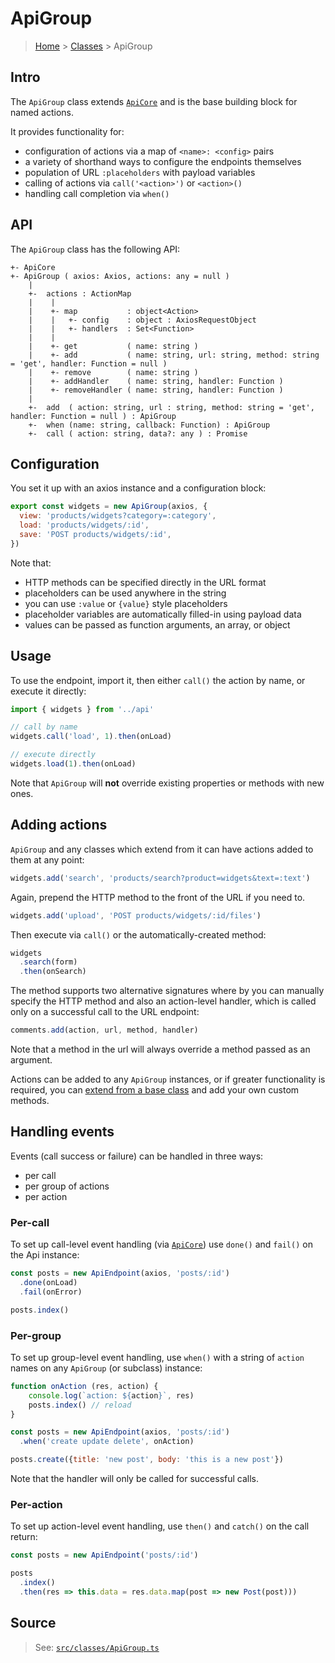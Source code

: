 # ApiGroup

> [Home](../README.md) &gt; [Classes](README.md) &gt; ApiGroup
 
## Intro

The `ApiGroup` class extends [`ApiCore`](ApiCore.md) and is the base building block for named actions.

It provides functionality for:

- configuration of actions via a map of `<name>: <config>` pairs
- a variety of shorthand ways to configure the endpoints themselves
- population of URL `:placeholders` with payload variables
- calling of actions via `call('<action>')` or `<action>()`
- handling call completion via `when()`

## API

The `ApiGroup` class has the following API:

```
+- ApiCore
+- ApiGroup ( axios: Axios, actions: any = null )
    |
    +-  actions : ActionMap
    |    |
    |    +- map           : object<Action>
    |    |   +- config    : object : AxiosRequestObject
    |    |   +- handlers  : Set<Function>
    |    |
    |    +- get           ( name: string )
    |    +- add           ( name: string, url: string, method: string = 'get', handler: Function = null )
    |    +- remove        ( name: string )
    |    +- addHandler    ( name: string, handler: Function )
    |    +- removeHandler ( name: string, handler: Function )
    |
    +-  add  ( action: string, url : string, method: string = 'get', handler: Function = null ) : ApiGroup
    +-  when (name: string, callback: Function) : ApiGroup
    +-  call ( action: string, data?: any ) : Promise
```


## Configuration

You set it up with an axios instance and a configuration block:

```js
export const widgets = new ApiGroup(axios, {
  view: 'products/widgets?category=:category',
  load: 'products/widgets/:id',
  save: 'POST products/widgets/:id',
})
```

Note that:

- HTTP methods can be specified directly in the URL format
- placeholders can be used anywhere in the string
- you can use `:value` or `{value}` style placeholders
- placeholder variables are automatically filled-in using payload data
- values can be passed as function arguments, an array, or object


## Usage

To use the endpoint, import it, then either `call()` the action by name, or execute it directly:

```js
import { widgets } from '../api'

// call by name
widgets.call('load', 1).then(onLoad)

// execute directly
widgets.load(1).then(onLoad)
```

Note that `ApiGroup` will **not** override existing properties or methods with new ones.


## Adding actions

`ApiGroup` and any classes which extend from it can have actions added to them at any point:

```js
widgets.add('search', 'products/search?product=widgets&text=:text')
```
Again, prepend the HTTP method to the front of the URL if you need to.
 
```js
widgets.add('upload', 'POST products/widgets/:id/files')
```
 
Then execute via `call()` or the automatically-created method:

```js
widgets
  .search(form)
  .then(onSearch)
```

The method supports two alternative signatures where by you can manually specify the HTTP method and also an action-level handler, which is called only on a successful call to the URL endpoint:

```js
comments.add(action, url, method, handler)
```

Note that a method in the url will always override a method passed as an argument.

Actions can be added to any `ApiGroup` instances, or if greater functionality is required, you can [extend from a base class](../extensibility/classes.md) and add your own custom methods.


## Handling events

Events (call success or failure) can be handled in three ways:

- per call
- per group of actions
- per action

### Per-call

To set up call-level event handling (via [`ApiCore`](ApiCore.md#handling-events)) use `done()` and `fail()` on the Api instance:

```js
const posts = new ApiEndpoint(axios, 'posts/:id')
  .done(onLoad)
  .fail(onError)
```
```js
posts.index()
```

### Per-group

To set up group-level event handling, use `when()` with a string of `action` names on any `ApiGroup` (or subclass) instance:

```js
function onAction (res, action) {
    console.log(`action: ${action}`, res)
    posts.index() // reload
}

const posts = new ApiEndpoint(axios, 'posts/:id')
  .when('create update delete', onAction)
```

```js
posts.create({title: 'new post', body: 'this is a new post'})
```

Note that the handler will only be called for successful calls.

### Per-action

To set up action-level event handling, use `then()` and `catch()` on the call return:

```js
const posts = new ApiEndpoint('posts/:id')
```
```js
posts
  .index()
  .then(res => this.data = res.data.map(post => new Post(post)))
```

## Source

> See: [`src/classes/ApiGroup.ts`](https://github.com/davestewart/axios-actions/blob/master/src/classes/ApiGroup.ts)

